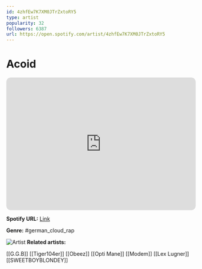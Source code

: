 ```yaml
---
id: 4zhfEw7K7XM0JTrZxtoRY5
type: artist
popularity: 32
followers: 6387
url: https://open.spotify.com/artist/4zhfEw7K7XM0JTrZxtoRY5
---
```

# Acoid

<iframe style="border-radius:12px" src="https://open.spotify.com/embed/artist/4zhfEw7K7XM0JTrZxtoRY5" width="100%" height="352" frameBorder="0" allowfullscreen="" allow="autoplay; clipboard-write; encrypted-media; fullscreen; picture-in-picture" loading="lazy"></iframe>

**Spotify URL:** [Link](https://open.spotify.com/artist/4zhfEw7K7XM0JTrZxtoRY5)

**Genre:**  #german_cloud_rap

![Artist](https://i.scdn.co/image/ab6761610000e5eb6cec1b8d734db298b8f4f7b5)
**Related artists:**

[[G.G.B]]
[[Tiger104er]]
[[Obeez]]
[[Opti Mane]]
[[Modem]]
[[Lex Lugner]]
[[SWEETBOYBLONDEY]]
